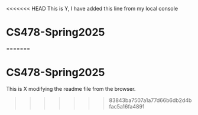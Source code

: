 <<<<<<< HEAD
This is Y, I have added this line from my local console
# CS478-Spring2025
=======
# CS478-Spring2025
This is X modifying the readme file from the browser.
>>>>>>> 83843ba7507a1a77d66b6db2d4bfac5a16fa4891

